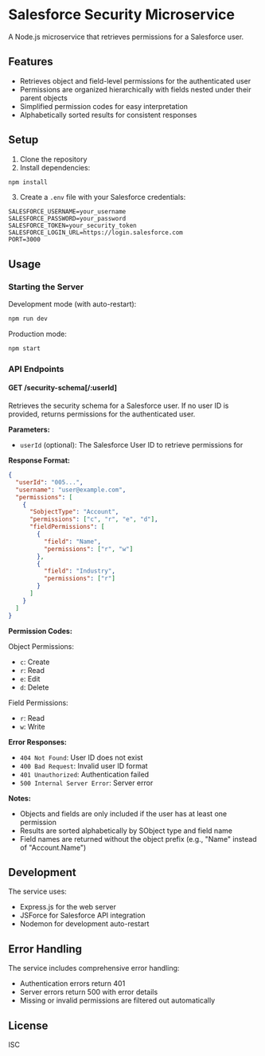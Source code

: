# Salesforce Security Microservice

A Node.js microservice that retrieves permissions for a Salesforce user.

## Features

- Retrieves object and field-level permissions for the authenticated user
- Permissions are organized hierarchically with fields nested under their parent objects
- Simplified permission codes for easy interpretation
- Alphabetically sorted results for consistent responses

## Setup

1. Clone the repository
2. Install dependencies:
```bash
npm install
```
3. Create a `.env` file with your Salesforce credentials:
```env
SALESFORCE_USERNAME=your_username
SALESFORCE_PASSWORD=your_password
SALESFORCE_TOKEN=your_security_token
SALESFORCE_LOGIN_URL=https://login.salesforce.com
PORT=3000
```

## Usage

### Starting the Server

Development mode (with auto-restart):
```bash
npm run dev
```

Production mode:
```bash
npm start
```

### API Endpoints

#### GET /security-schema[/:userId]

Retrieves the security schema for a Salesforce user. If no user ID is provided, returns permissions for the authenticated user.

**Parameters:**
- `userId` (optional): The Salesforce User ID to retrieve permissions for

**Response Format:**
```json
{
  "userId": "005...",
  "username": "user@example.com",
  "permissions": [
    {
      "SobjectType": "Account",
      "permissions": ["c", "r", "e", "d"],
      "fieldPermissions": [
        {
          "field": "Name",
          "permissions": ["r", "w"]
        },
        {
          "field": "Industry",
          "permissions": ["r"]
        }
      ]
    }
  ]
}
```

**Permission Codes:**

Object Permissions:
- `c`: Create
- `r`: Read
- `e`: Edit
- `d`: Delete

Field Permissions:
- `r`: Read
- `w`: Write

**Error Responses:**
- `404 Not Found`: User ID does not exist
- `400 Bad Request`: Invalid user ID format
- `401 Unauthorized`: Authentication failed
- `500 Internal Server Error`: Server error

**Notes:**
- Objects and fields are only included if the user has at least one permission
- Results are sorted alphabetically by SObject type and field name
- Field names are returned without the object prefix (e.g., "Name" instead of "Account.Name")

## Development

The service uses:
- Express.js for the web server
- JSForce for Salesforce API integration
- Nodemon for development auto-restart

## Error Handling

The service includes comprehensive error handling:
- Authentication errors return 401
- Server errors return 500 with error details
- Missing or invalid permissions are filtered out automatically

## License

ISC
